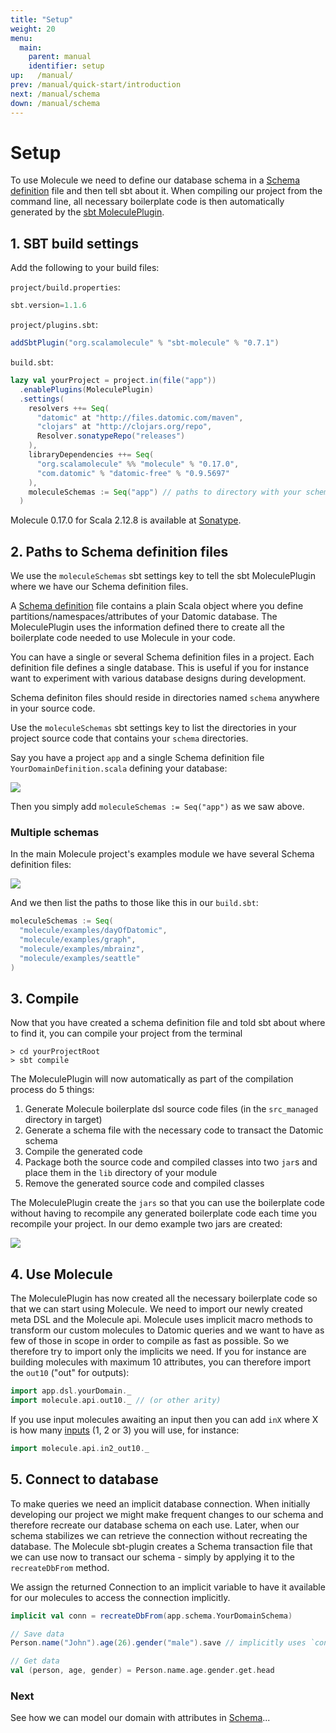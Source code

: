```yaml
---
title: "Setup"
weight: 20
menu:
  main:
    parent: manual
    identifier: setup
up:   /manual/
prev: /manual/quick-start/introduction
next: /manual/schema
down: /manual/schema
---
```


# Setup

To use Molecule we need to define our database schema in a [Schema definition](/manual/schema) file and then tell
sbt about it. When compiling our project from the command line, all necessary boilerplate code is 
then automatically generated by the [sbt MoleculePlugin](https://github.com/scalamolecule/sbt-molecule).

## 1. SBT build settings

Add the following to your build files: 

`project/build.properties`:

```scala
sbt.version=1.1.6
```

`project/plugins.sbt`:

```scala
addSbtPlugin("org.scalamolecule" % "sbt-molecule" % "0.7.1")
```

`build.sbt`:

```scala
lazy val yourProject = project.in(file("app"))
  .enablePlugins(MoleculePlugin)
  .settings(
    resolvers ++= Seq(
      "datomic" at "http://files.datomic.com/maven",
      "clojars" at "http://clojars.org/repo",
      Resolver.sonatypeRepo("releases")
    ),
    libraryDependencies ++= Seq(
      "org.scalamolecule" %% "molecule" % "0.17.0",
      "com.datomic" % "datomic-free" % "0.9.5697"
    ),
    moleculeSchemas := Seq("app") // paths to directory with your schema definition file(s)
  )
```
Molecule 0.17.0 for Scala 2.12.8 is available at
[Sonatype](https://oss.sonatype.org/content/repositories/releases/org/scalamolecule/molecule_2.12/).


## 2. Paths to Schema definition files

We use the `moleculeSchemas` sbt settings key to tell the sbt MoleculePlugin where we have our Schema definition files.

A [Schema definition](/manual/schema) file contains a plain Scala object where you define
partitions/namespaces/attributes of your Datomic database. The MoleculePlugin uses the information
defined there to create all the boilerplate code needed to use Molecule in your code.

You can have a single or several Schema definition files in a project. Each definition file defines a single database. 
This is useful if you for instance want to experiment with various database designs during development.

Schema definiton files should reside in directories named `schema` anywhere in your source code.

Use the `moleculeSchemas` sbt settings key to list the directories in your project source
code that contains your `schema` directories.

Say you have a project `app` and a single Schema definition file `YourDomainDefinition.scala`
defining your database:

![](/img/dirs1.png)

Then you simply add `moleculeSchemas := Seq("app")` as we saw above.

### Multiple schemas

In the main Molecule project's examples module we have several Schema definition files:

![](/img/dirs2.png)

And we then list the paths to those like this in our `build.sbt`:

```scala
moleculeSchemas := Seq(
  "molecule/examples/dayOfDatomic",
  "molecule/examples/graph",
  "molecule/examples/mbrainz",
  "molecule/examples/seattle"
)
```

## 3. Compile

Now that you have created a schema definition file and told sbt about where to find it, you can compile 
your project from the terminal

```
> cd yourProjectRoot
> sbt compile
```

The MoleculePlugin will now automatically as part of the compilation process do 5 things:

1. Generate Molecule boilerplate dsl source code files (in the `src_managed` directory in target)
2. Generate a schema file with the necessary code to transact the Datomic schema  
3. Compile the generated code
4. Package both the source code and compiled classes into two `jar`s and place them in the `lib` directory of your module
5. Remove the generated source code and compiled classes

The MoleculePlugin create the `jars` so that you can use the boilerplate code without having to recompile any 
generated boilerplate code each time you recompile your project. In our demo example two jars are created:

![](/img/dirs3.png)


## 4. Use Molecule

The MoleculePlugin has now created all the necessary boilerplate code so that we can start using Molecule. 
We need to import our newly created meta DSL and the Molecule api. Molecule uses implicit macro methods to
transform our custom molecules to Datomic queries and we want to have as few of those in scope in order
to compile as fast as possible. So we therefore try to import only the implicits we need. If you for
instance are building molecules with maximum 10 attributes, you can therefore import the `out10` ("out"
for outputs):
```scala
import app.dsl.yourDomain._
import molecule.api.out10._ // (or other arity)
```
If you use input molecules awaiting an input then you can add `inX` where X is
how many [inputs](/manual/attributes/parameterized/) (1, 2 or 3) you will use, for instance:
```scala
import molecule.api.in2_out10._
```


## 5. Connect to database

To make queries we need an implicit database connection. When initially developing our project
we might make frequent changes to our schema and therefore recreate our database schema on each use. Later, when
our schema stabilizes we can retrieve the connection without recreating the database. The Molecule
sbt-plugin creates a Schema transaction file that we can use now to transact our schema - simply by applying it
to the `recreateDbFrom` method. 

We assign the returned Connection to an implicit variable to have it available for our molecules to 
access the connection implicitly.

```scala
implicit val conn = recreateDbFrom(app.schema.YourDomainSchema)

// Save data
Person.name("John").age(26).gender("male").save // implicitly uses `conn`

// Get data
val (person, age, gender) = Person.name.age.gender.get.head
```

### Next

See how we can model our domain with attributes in [Schema](/manual/schema/)...
